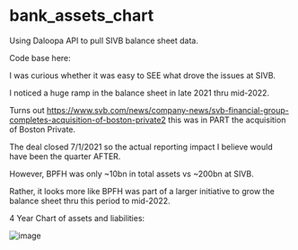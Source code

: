 # bank_assets_chart
Using Daloopa API to pull SIVB balance sheet data.

Code base here: 

I was curious whether it was easy to SEE what drove the issues at SIVB.

I noticed a huge ramp in the balance sheet in late 2021 thru mid-2022.

Turns out https://www.svb.com/news/company-news/svb-financial-group-completes-acquisition-of-boston-private2 this was in PART the acquisition of Boston Private.

The deal closed 7/1/2021 so the actual reporting impact I believe would have been the quarter AFTER.

However, BPFH was only ~10bn in total assets vs ~200bn at SIVB.

Rather, it looks more like BPFH was part of a larger initiative to grow the balance sheet thru this period to mid-2022.

4 Year Chart of assets and liabilities:

![image](https://user-images.githubusercontent.com/39496491/225085314-33e82445-f45a-4095-a713-3412ef367d75.png)
